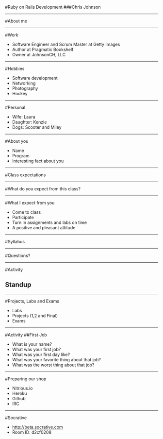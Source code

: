 #Ruby on Rails Development
###Chris Johnson

---
#About me

---
#Work
* Software Engineer and Scrum Master at Getty Images
* Author at Pragmatic Bookshelf
* Owner at JohnsonCH, LLC
	
---
#Hobbies
* Software development
* Networking
* Photography
* Hockey
	
---
#Personal
* Wife: Laura
* Daughter: Kenzie
* Dogs: Scooter and Miley

---
#About you
* Name
* Program
* Interesting fact about you

---
#Class expectations

---
#What do you expect from this class?

---
#What I expect from you
* Come to class
* Participate
* Turn in assignments and labs on time
* A positive and pleasant attitude

---
#Syllabus

---
#Questions?

---
#Activity
## Standup

---
#Projects, Labs and Exams
* Labs
* Projects (1,2 and Final)
* Exams 

---
#Activity
##First Job
* What is your name?
* What was your first job?
* What was your first day like?
* What was your favorite thing about that job?
* What was the worst thing about that job?

---

#Preparing our shop
* Nitrious.io
* Heroku
* Github
* IRC

---
#Socrative
* http://beta.socrative.com
* Room ID: d2cf0208
